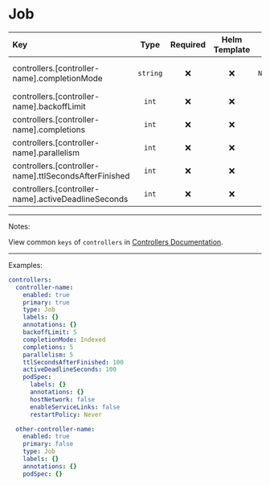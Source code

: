 # Job

| Key                                                   |   Type   | Required | Helm Template |   Default    | Description                                     |
| :---------------------------------------------------- | :------: | :------: | :-----------: | :----------: | :---------------------------------------------- |
| controllers.[controller-name].completionMode          | `string` |    ❌    |      ❌       | `NonIndexed` | Define the completionMode (Indexed, NonIndexed) |
| controllers.[controller-name].backoffLimit            |  `int`   |    ❌    |      ❌       |     `5`      | Define the backoffLimit                         |
| controllers.[controller-name].completions             |  `int`   |    ❌    |      ❌       |              | Define the completions                          |
| controllers.[controller-name].parallelism             |  `int`   |    ❌    |      ❌       |     `1`      | Define the parallelism                          |
| controllers.[controller-name].ttlSecondsAfterFinished |  `int`   |    ❌    |      ❌       |    `120`     | Define the ttlSecondsAfterFinished              |
| controllers.[controller-name].activeDeadlineSeconds   |  `int`   |    ❌    |      ❌       |              | Define the activeDeadlineSeconds                |

---

Notes:

View common `keys` of `controllers` in [Controllers Documentation](controllers.md).

---

Examples:

```yaml
controllers:
  controller-name:
    enabled: true
    primary: true
    type: Job
    labels: {}
    annotations: {}
    backoffLimit: 5
    completionMode: Indexed
    completions: 5
    parallelism: 5
    ttlSecondsAfterFinished: 100
    activeDeadlineSeconds: 100
    podSpec:
      labels: {}
      annotations: {}
      hostNetwork: false
      enableServiceLinks: false
      restartPolicy: Never

  other-controller-name:
    enabled: true
    primary: false
    type: Job
    labels: {}
    annotations: {}
    podSpec: {}
```
